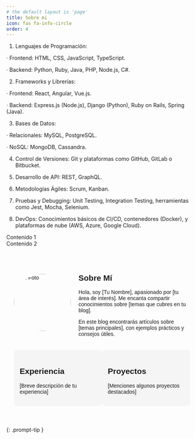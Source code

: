 ```yaml
---
# the default layout is 'page'
title: Sobre mi
icon: fas fa-info-circle
order: 4
---
```


1. Lenguajes de Programación:

· Frontend: HTML, CSS, JavaScript, TypeScript.

· Backend: Python, Ruby, Java, PHP, Node.js, C#.

2. Frameworks y Librerías:

· Frontend: React, Angular, Vue.js.

· Backend: Express.js (Node.js), Django (Python), Ruby on Rails, Spring (Java).

3. Bases de Datos:

· Relacionales: MySQL, PostgreSQL.

· NoSQL: MongoDB, Cassandra.

4. Control de Versiones: Git y plataformas como GitHub, GitLab o Bitbucket.

5. Desarrollo de API: REST, GraphQL.

6. Metodologías Ágiles: Scrum, Kanban.

7. Pruebas y Debugging: Unit Testing, Integration Testing, herramientas como Jest, Mocha, Selenium.

8. DevOps: Conocimientos básicos de CI/CD, contenedores (Docker), y plataformas de nube (AWS, Azure, Google Cloud).

<div class="container-about">
  <div class="item-about">Contenido 1</div>
  <div class="item-about">Contenido 2</div>
</div>

<section class="about">
    <div class="container">
        <div class="profile">
            <img src="/assets/images/profile.jpg" alt="Tu Foto" class="profile-img">
            <div class="bio">
                <h1>Sobre Mí</h1>
                <p>Hola, soy [Tu Nombre], apasionado por [tu área de interés]. Me encanta compartir conocimientos sobre [temas que cubres en tu blog].</p>
                <p>En este blog encontrarás artículos sobre [temas principales], con ejemplos prácticos y consejos útiles.</p>
            </div>
        </div>
        <div class="extra-info">
            <div class="box">
                <h2>Experiencia</h2>
                <p>[Breve descripción de tu experiencia]</p>
            </div>
            <div class="box">
                <h2>Proyectos</h2>
                <p>[Menciones algunos proyectos destacados]</p>
            </div>
        </div>
    </div>
</section>

<style>
    .about {
        font-family: Arial, sans-serif;
        padding: 40px 20px;
        max-width: 800px;
        margin: auto;
    }
    .container {
        display: flex;
        flex-direction: column;
        gap: 20px;
    }
    .profile {
        display: flex;
        align-items: center;
        gap: 20px;
    }
    .profile-img {
        width: 150px;
        height: 150px;
        border-radius: 50%;
        object-fit: cover;
    }
    .bio {
        flex: 1;
    }
    .extra-info {
        display: flex;
        justify-content: space-between;
    }
    .box {
        background: #f5f5f5;
        padding: 15px;
        border-radius: 8px;
        flex: 1;
    }
</style>



{: .prompt-tip }
